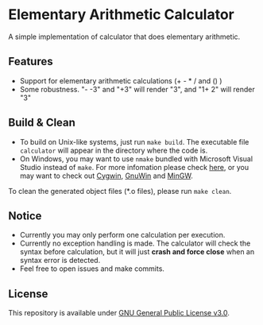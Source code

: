 # Elementary Arithmetic Calculator
A simple implementation of calculator that does elementary arithmetic.

## Features
* Support for elementary arithmetic calculations (+ - * / and () )
* Some robustness. "- -3" and "+3" will render "3", and "1+ 2" will render "3"

## Build & Clean
* To build on Unix-like systems, just run ```make build```. The executable file ```calculator``` will appear in the directory where the code is.
* On Windows, you may want to use ```nmake``` bundled with Microsoft Visual Studio instead of ```make```. For more infomation please check [here](https://stackoverflow.com/questions/2532234/how-to-run-a-makefile-in-windows), or you may want to check out [Cygwin](http://www.cygwin.com/), [GnuWin](http://gnuwin32.sourceforge.net/) and [MinGW](http://www.mingw.org/).

To clean the generated object files (*.o files), please run ```make clean```.

## Notice
* Currently you may only perform one calculation per execution.
* Currently no exception handling is made. The calculator will check the syntax before calculation, but it will just **crash and force close** when an syntax error is detected.
* Feel free to open issues and make commits.

## License
This repository is available under [GNU General Public License v3.0](https://www.gnu.org/licenses/gpl-3.0.en.html).
